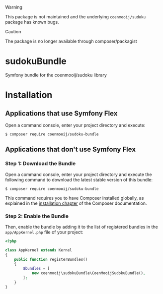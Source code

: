 > [!WARNING]
> This package is not maintained and the underlying `coenmooij/sudoku` package has known bugs.

> [!CAUTION]
> The package is no longer available through composer/packagist

# sudokuBundle
Symfony bundle for the coenmooij/sudoku library


Installation
============

Applications that use Symfony Flex
----------------------------------

Open a command console, enter your project directory and execute:

```console
$ composer require coenmooij/sudoku-bundle
```

Applications that don't use Symfony Flex
----------------------------------------

### Step 1: Download the Bundle

Open a command console, enter your project directory and execute the
following command to download the latest stable version of this bundle:

```console
$ composer require coenmooij/sudoku-bundle
```

This command requires you to have Composer installed globally, as explained
in the [installation chapter](https://getcomposer.org/doc/00-intro.md)
of the Composer documentation.

### Step 2: Enable the Bundle

Then, enable the bundle by adding it to the list of registered bundles
in the `app/AppKernel.php` file of your project:

```php
<?php

class AppKernel extends Kernel
{
    public function registerBundles()
    {
        $bundles = [
            new coenmooij\sudokuBundle\CoenMooijSudokuBundle(),
        ];
    }
}
```
